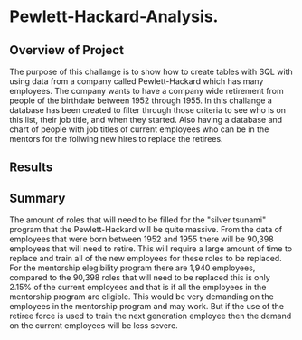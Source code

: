 # Pewlett-Hackard-Analysis.

## Overview of Project
 The purpose of this challange is to show how to create tables with SQL with using data from a company called Pewlett-Hackard which has many employees. The company wants to have a company wide retirement from people of the birthdate between 1952 through 1955. In this challange a database has been created to filter through those criteria to see who is on this list, their job title, and when they started. Also having a database and chart of people with job titles of current employees who can be in the mentors for the follwing new hires to replace the retirees.
## Results


## Summary
  The amount of roles that will need to be filled for the "silver tsunami" program that the Pewlett-Hackard will be quite massive. From the data of employees that were born between 1952 and 1955 there will be 90,398 employees that will need to retire. This will require a large amount of time to replace and train all of the new employees for these roles to be replaced. For the mentorship elegibility program there are 1,940 employees, compared to the 90,398 roles that will need to be replaced this is only 2.15% of the current employees and that is if all the employees in the mentorship program are eligible. This would be very demanding on the employees in the mentorship program and may work. But if the use of the retiree force is used to train the next generation employee then the demand on the current employees will be less severe.
